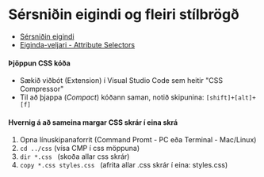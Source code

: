 # Sérsniðin eigindi og fleiri stílbrögð

* [Sérsniðin eigindi](variables.html) 
* [Eiginda-veljari - Attribute Selectors](attributes.html)

#### Þjöppun CSS kóða

* Sækið viðbót (Extension) í Visual Studio Code sem heitir "CSS Compressor" 
* Til að þjappa (_Compact_) kóðann saman, notið skipunina: `[shift]+[alt]+[f]`

#### Hvernig á að sameina margar CSS skrár í eina skrá

1. Opna línuskipanaforrit (Command Promt - PC eða Terminal - Mac/Linux) 
2. `cd ../css` (vísa CMP í css möppuna)
3. `dir *.css ` (skoða allar css skrár)
4. `copy *.css styles.css ` (afrita allar .css skrár í eina: styles.css)